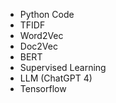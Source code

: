 - Python Code
- TFIDF
- Word2Vec
- Doc2Vec
- BERT
- Supervised Learning
- LLM (ChatGPT 4)
- Tensorflow
